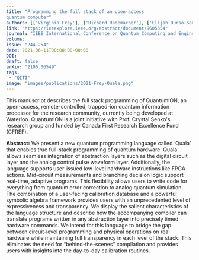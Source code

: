 ```yaml
---
title: "Programming the full stack of an open-access
quantum computer"
authors: [['Virginia Frey'], ['Richard Rademacher'], ['Elijah Durso-Sabina'], ['Noah Greenberg'],['Nikolay Videnov','nnvideno'],['Matthew L. Day','m9day'], ['Rajibul Islam', 'krislam'],['Crystal Senko']]
link: "https://ieeexplore.ieee.org/abstract/document/9605354"
journal: "IEEE International Conference on Quantum Computing and Engineering"
volume:
issue: "244-254"
date: 2021-06-11T00:00:00-00:00
DOI: 
draft: false
arXiv: "2106.06549"
tags:
 - "QITI" 
image: "images/publications/2021-Frey-Quala.png"
---
```


This manuscript describes the full stack programming of QuantumION, an open-access, remote-controlled, trapped-ion quantum information processor for the research community, currently being developed at Waterloo. QuantumION is a joint initiative with Prof. Crystal Senko's research group and funded by Canada First Research Excellence Fund (CFREF).

**Abstract:** We present a new quantum programming language
called ‘Quala’ that enables true full-stack programming of quantum
hardware. Quala allows seamless integration of abstraction
layers such as the digital circuit layer and the analog control pulse
waveform layer. Additionally, the language supports user-issued
low-level hardware instructions like FPGA actions. Mid-circuit
measurements and branching decision logic support real-time,
adaptive programs. This flexibility allows users to write code for
everything from quantum error correction to analog quantum
simulation. The combination of a user-facing calibration database
and a powerful symbolic algebra framework provides users with
an unprecedented level of expressiveness and transparency. We
display the salient characteristics of the language structure and
describe how the accompanying compiler can translate programs
written in any abstraction layer into precisely timed hardware
commands. We intend for this language to bridge the gap
between circuit-level programming and physical operations on
real hardware while maintaining full transparency in each level
of the stack. This eliminates the need for “behind-the-scenes”
compilation and provides users with insights into the day-to-day
calibration routines.